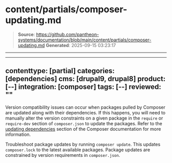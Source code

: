 # content/partials/composer-updating.md

> **Source**: https://github.com/pantheon-systems/documentation/blob/main/content/partials/composer-updating.md
> **Generated**: 2025-09-15 03:23:17

---

---
contenttype: [partial]
categories: [dependencies]
cms: [drupal9, drupal8]
product: [--]
integration: [composer]
tags: [--]
reviewed: ""
---

Version compatibility issues can occur when packages pulled by Composer are updated along with their dependencies. If this happens, you will need to manually alter the version constraints on a given package in the `require` or `require-dev` section of `composer.json` to update the packages. Refer to the [updating dependencies](https://getcomposer.org/doc/01-basic-usage.md#updating-dependencies-to-their-latest-versions) section of the Composer documentation for more information.

Troubleshoot package updates by running `composer update`. This updates `composer.lock` to the latest available packages. Package updates are constrained by version requirements in `composer.json`.
